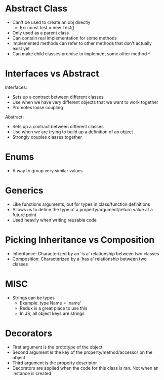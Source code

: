 # Abstract Class
- Can't be used to create an obj directly
    - Ex: const test = new Test()
- Only used as a parent class
- Can contain real implementation for some methods
- Implemented methods can refer to other methods that don't actually exist yet
- Can make child classes promise to implement some other method ^

# Interfaces vs Abstract
Interfaces:
-  Sets up a contract between different classes
-  Use when we have very different objects that we want to work together
-  Promotes loose coupling

Abstract:
-  Sets up a contract between different classes
-  Use when we are trying to build up a definition of an object
-  Strongly couples classes together

# Enums
- A way to group very similar values

# Generics
- Like functions arguments, but for types in class/function definitions
- Allows us to define the type of a property/argument/return value at a future point
- Used heavily when writing reusable code

# Picking Inheritance vs Composition
- Inheritance: Characterized by an 'is a' relationship between two classes
- Composition: Characterized by a 'has a' relationship between two classes

# MISC
- Strings can be types
     - Example: type Name = 'name'
     - Redux is a great place to use this
     - In JS, all object keys are strings

# Decorators
- First argument is the prototype of the object
- Second argument is the key of the property/method/accessor on the object
- Third argument is the property descriptor
- Decorators are applied when the code for this class is ran. Not when an 
instance is created
